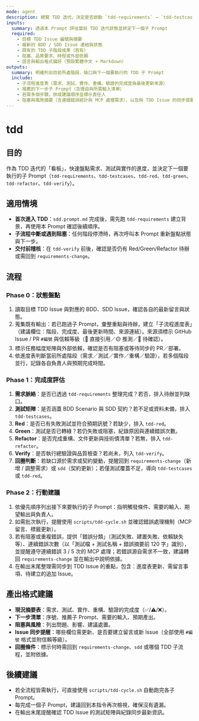 ```yaml
---
mode: agent
description: 總覽 TDD 迭代，決定是否啟動 `tdd-requirements` → `tdd-testcases` → `tdd-red` → `tdd-green` → `tdd-refactor` → `tdd-verify` 的完整流程
inputs:
  summary: 透過本 Prompt 評估當前 TDD 迭代狀態並排定下一個子 Prompt
  required:
    - 目標 TDD Issue 編號與摘要
    - 最新的 BDD / SDD Issue 連結與狀態
    - 既有的 TDD 子階段成果（若有）
    - 阻塞、品質要求、時程或外部依賴
    - 語言與輸出格式偏好（預設繁體中文 + Markdown）
outputs:
  summary: 明確列出目前所處階段、缺口與下一個要執行的 TDD 子 Prompt
  include:
    - 子流程進度表（需求、測試、實作、重構、驗證的完成度與最後更新來源）
    - 推薦的下一步子 Prompt（含理由與所需輸入清單）
    - 若需多個步驟，排成建議順序並標示責任人
    - 阻塞與風險摘要（含連續錯誤統計與 MCP 處理需求），以及與 TDD Issue 的同步提醒
---
```


# tdd

## 目的

作為 TDD 迭代的「看板」，快速盤點需求、測試與實作的進度，並決定下一個要執行的子 Prompt（`tdd-requirements`、`tdd-testcases`、`tdd-red`、`tdd-green`、`tdd-refactor`、`tdd-verify`）。

## 適用情境

- **首次進入 TDD**：`sdd.prompt.md` 完成後，需先跑 `tdd-requirements` 建立背景，再使用本 Prompt 確認後續順序。
- **子流程中斷或遇到阻塞**：任何階段停滯時，再次呼叫本 Prompt 重新盤點狀態與下一步。
- **交付前稽核**：在 `tdd-verify` 前後，確認是否仍有 Red/Green/Refactor 待辦或需回到 `requirements-change`。

## 流程

### Phase 0：狀態盤點
1. 讀取目標 TDD Issue 與對應的 BDD、SDD Issue，確認各自的最新留言與狀態。
2. 蒐集既有輸出：若已跑過子 Prompt，彙整重點與待辦，建立「子流程進度表」（建議欄位：階段、完成度、最後更新時間、來源連結）。來源須標示 GitHub Issue / PR `#編號` 與信賴等級（🔵 直接引用／🟡 推測／🔴 待確認）。
3. 標示任務幅度矩陣與外部依賴，確認是否有阻塞或等待同步的 PR／部署。
4. 依進度表判斷當前所處階段（需求／測試／實作／重構／驗證），若多個階段並行，記錄各自負責人與預期完成時間。

### Phase 1：完成度評估
1. **需求脈絡**：是否已透過 `tdd-requirements` 整理完成？若否，排入待辦並列缺口。
2. **測試矩陣**：是否涵蓋 BDD Scenario 與 SDD 契約？若不足或資料未備，排入 `tdd-testcases`。
3. **Red**：是否已有失敗測試並符合預期訊號？若缺少，排入 `tdd-red`。
4. **Green**：測試是否已轉綠？若仍失敗或阻塞，紀錄原因與連續錯誤次數。
5. **Refactor**：是否完成重構、文件更新與技術債清單？若無，排入 `tdd-refactor`。
6. **Verify**：是否執行總驗證與品質檢查？若尚未，列入 `tdd-verify`。
7. **回圈判斷**：若缺口源於需求或契約變動，提醒回到 `requirements-change`（新增 / 調整需求）或 `sdd`（契約更新）；若僅測試覆蓋不足，導向 `tdd-testcases` 或 `tdd-red`。

### Phase 2：行動建議
1. 依優先順序列出接下來要執行的子 Prompt：指明觸發條件、需要的輸入、期望輸出與負責人。
2. 如需批次執行，提醒使用 `scripts/tdd-cycle.sh` 並確認錯誤處理機制（MCP 留言、標籤更新）。
3. 若有阻塞或重複錯誤，提供「錯誤分類」（測試失敗、建置失敗、依賴缺失等）、連續錯誤次數（以「測試檔 + 測試名稱 + 錯誤摘要前 120 字」識別），並提醒遵守連續錯誤 3 / 5 次的 MCP 處理；若錯誤源自需求不一致，建議轉回 `requirements-change` 並在輸出中說明依據。
4. 在輸出末尾整理需同步到 TDD Issue 的重點，包含：進度表更新、需留言事項、待建立的追加 Issue。

## 產出格式建議

- **現況摘要表**：需求、測試、實作、重構、驗證的完成度（✅/⚠️/❌）。
- **下一步清單**：序號、推薦子 Prompt、需要的輸入、預期產出。
- **阻塞與風險**：列出問題、影響、建議處置。
- **Issue 同步提醒**：哪些欄位需更新、是否要建立留言或新 Issue（全部使用 `#編號` 格式並附信賴等級）。
- **回圈條件**：標示何時需回到 `requirements-change`、`sdd` 或哪個 TDD 子流程，並附依據。

## 後續建議

- 若全流程皆需執行，可直接使用 `scripts/tdd-cycle.sh` 自動跑完各子 Prompt。
- 每完成一個子 Prompt，建議回到本指令再次檢視，確保沒有遺漏。
- 在輸出末尾提醒確認 TDD Issue 的測試矩陣與紀錄同步最新資訊。
